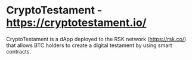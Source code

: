 # CryptoTestament - https://cryptotestament.io/
CryptoTestament is a dApp deployed to the RSK network (https://rsk.co/) that allows BTC holders to create a digital testament by using smart contracts.
